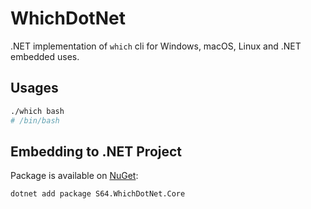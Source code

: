 # WhichDotNet

.NET implementation of `which` cli for Windows, macOS, Linux and .NET embedded uses.

## Usages

```sh
./which bash
# /bin/bash
```

## Embedding to .NET Project

Package is available on [NuGet](https://www.nuget.org/packages/S64.WhichDotNet.Core/):

```sh
dotnet add package S64.WhichDotNet.Core
```
